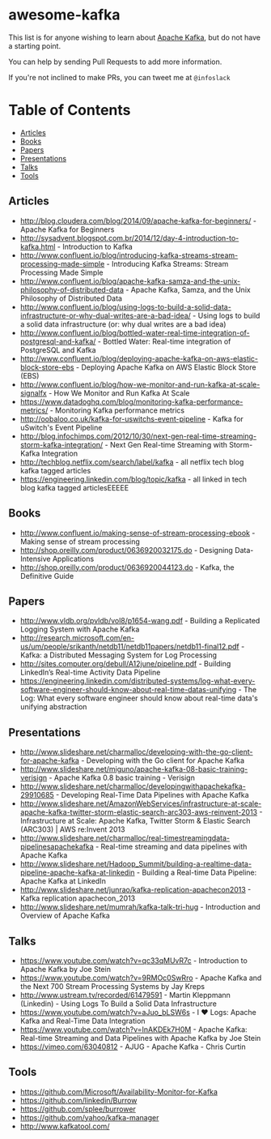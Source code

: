 # awesome-kafka
This list is for anyone wishing to learn about [Apache Kafka](http://kafka.apache.org/), but do not have a starting point.

You can help by sending Pull Requests to add more information.

If you're not inclined to make PRs, you can tweet me at `@infoslack`

Table of Contents
=================

   * [Articles](#articles)
   * [Books](#books)
   * [Papers](#papers)
   * [Presentations](#presentations)
   * [Talks](#talks)
   * [Tools](#tools)

## Articles

   * http://blog.cloudera.com/blog/2014/09/apache-kafka-for-beginners/ - Apache Kafka for Beginners
   * http://sysadvent.blogspot.com.br/2014/12/day-4-introduction-to-kafka.html - Introduction to Kafka
   * http://www.confluent.io/blog/introducing-kafka-streams-stream-processing-made-simple - Introducing Kafka Streams: Stream Processing Made Simple
   * http://www.confluent.io/blog/apache-kafka-samza-and-the-unix-philosophy-of-distributed-data - Apache Kafka, Samza, and the Unix Philosophy of Distributed Data
   * http://www.confluent.io/blog/using-logs-to-build-a-solid-data-infrastructure-or-why-dual-writes-are-a-bad-idea/ - Using logs to build a solid data infrastructure (or: why dual writes are a bad idea)
   * http://www.confluent.io/blog/bottled-water-real-time-integration-of-postgresql-and-kafka/ - Bottled Water: Real-time integration of PostgreSQL and Kafka
   * http://www.confluent.io/blog/deploying-apache-kafka-on-aws-elastic-block-store-ebs - Deploying Apache Kafka on AWS Elastic Block Store (EBS)
   * http://www.confluent.io/blog/how-we-monitor-and-run-kafka-at-scale-signalfx - How We Monitor and Run Kafka At Scale
   * https://www.datadoghq.com/blog/monitoring-kafka-performance-metrics/ - Monitoring Kafka performance metrics
   * http://oobaloo.co.uk/kafka-for-uswitchs-event-pipeline - Kafka for uSwitch's Event Pipeline
   * http://blog.infochimps.com/2012/10/30/next-gen-real-time-streaming-storm-kafka-integration/ - Next Gen Real-time Streaming with Storm-Kafka Integration
   * http://techblog.netflix.com/search/label/kafka - all netflix tech blog kafka tagged articles
   * https://engineering.linkedin.com/blog/topic/kafka - all linked in tech blog kafka tagged articlesEEEEE

## Books

   * http://www.confluent.io/making-sense-of-stream-processing-ebook - Making sense of stream processing
   * http://shop.oreilly.com/product/0636920032175.do - Designing Data-Intensive Applications
   * http://shop.oreilly.com/product/0636920044123.do - Kafka, the Definitive Guide

## Papers

   * http://www.vldb.org/pvldb/vol8/p1654-wang.pdf - Building a Replicated Logging System with Apache Kafka
   * http://research.microsoft.com/en-us/um/people/srikanth/netdb11/netdb11papers/netdb11-final12.pdf - Kafka: a Distributed Messaging System for Log Processing
   * http://sites.computer.org/debull/A12june/pipeline.pdf - Building LinkedIn’s Real-time Activity Data Pipeline
   * https://engineering.linkedin.com/distributed-systems/log-what-every-software-engineer-should-know-about-real-time-datas-unifying - The Log: What every software engineer should know about real-time data's unifying abstraction

## Presentations

   * http://www.slideshare.net/charmalloc/developing-with-the-go-client-for-apache-kafka - Developing with the Go client for Apache Kafka
   * http://www.slideshare.net/miguno/apache-kafka-08-basic-training-verisign - Apache Kafka 0.8 basic training - Verisign
   * http://www.slideshare.net/charmalloc/developingwithapachekafka-29910685 - Developing Real-Time Data Pipelines with Apache Kafka
   * http://www.slideshare.net/AmazonWebServices/infrastructure-at-scale-apache-kafka-twitter-storm-elastic-search-arc303-aws-reinvent-2013 - Infrastructure at Scale: Apache Kafka, Twitter Storm & Elastic Search (ARC303) | AWS re:Invent 2013
   * http://www.slideshare.net/charmalloc/real-timestreamingdata-pipelinesapachekafka - Real-time streaming and data pipelines with Apache Kafka
   * http://www.slideshare.net/Hadoop_Summit/building-a-realtime-data-pipeline-apache-kafka-at-linkedin - Building a Real-time Data Pipeline: Apache Kafka at LinkedIn
   * http://www.slideshare.net/junrao/kafka-replication-apachecon2013 - Kafka replication apachecon_2013
   * http://www.slideshare.net/mumrah/kafka-talk-tri-hug - Introduction and Overview of Apache Kafka

## Talks

   * https://www.youtube.com/watch?v=qc33qMUvR7c - Introduction to Apache Kafka by Joe Stein
   * https://www.youtube.com/watch?v=9RMOc0SwRro - Apache Kafka and the Next 700 Stream Processing Systems by Jay Kreps
   * http://www.ustream.tv/recorded/61479591 - Martin Kleppmann (Linkedin) - Using Logs To Build a Solid Data Infrastructure
   * https://www.youtube.com/watch?v=aJuo_bLSW6s - I ♥ Logs: Apache Kafka and Real-Time Data Integration
   * https://www.youtube.com/watch?v=InAKDEk7H0M - Apache Kafka: Real-time Streaming and Data Pipelines with Apache Kafka by Joe Stein
   * https://vimeo.com/63040812 - AJUG - Apache Kafka - Chris Curtin

## Tools
   * https://github.com/Microsoft/Availability-Monitor-for-Kafka
   * https://github.com/linkedin/Burrow
   * https://github.com/splee/burrower
   * https://github.com/yahoo/kafka-manager
   * http://www.kafkatool.com/
